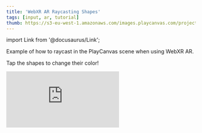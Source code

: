 ```yaml
---
title: 'WebXR AR Raycasting Shapes'
tags: [input, ar, tutorial]
thumb: https://s3-eu-west-1.amazonaws.com/images.playcanvas.com/projects/12/884783/E2030C-image-75.jpg
---
```


import Link from '@docusaurus/Link';

Example of how to raycast in the PlayCanvas scene when using WebXR AR.

Tap the shapes to change their color!

<div className="iframe-container">
    <iframe loading="lazy" src="https://playcanv.as/p/qiLEOeL7/" title="WebXR AR Raycasting Shapes" webkitallowfullscreen="true" mozallowfullscreen="true" allow="autoplay;xr-spatial-tracking" allowfullscreen="true" allowvr="" scrolling="no" frameborder="0" />
</div>

<Link to='https://playcanvas.com/project/884783/'>Open Project ↗</Link>
